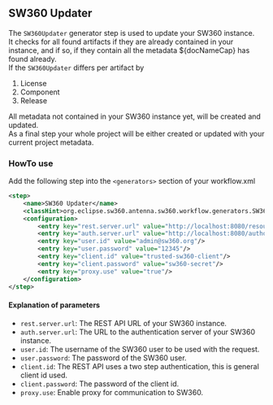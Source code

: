 ## SW360 Updater
The `SW360Updater` generator step is used to update your SW360 instance.   
It checks for all found artifacts if they are already contained in your instance, 
and if so, if they contain all the metadata ${docNameCap} has found already.  
If the `SW360Updater` differs per artifact by 

1. License
2. Component
3. Release

All metadata not contained in your SW360 instance yet, will be created and updated.  
As a final step your whole project will be either created or updated with your current project metadata. 

### HowTo use
Add the following step into the `<generators>` section of your workflow.xml

```xml
<step>
    <name>SW360 Updater</name>
    <classHint>org.eclipse.sw360.antenna.sw360.workflow.generators.SW360Updater</classHint>
    <configuration>
        <entry key="rest.server.url" value="http://localhost:8080/resource/api"/>
        <entry key="auth.server.url" value="http://localhost:8080/authorization/oauth"/>
        <entry key="user.id" value="admin@sw360.org"/>
        <entry key="user.password" value="12345"/>
        <entry key="client.id" value="trusted-sw360-client"/>
        <entry key="client.password" value="sw360-secret"/>
        <entry key="proxy.use" value="true"/>
    </configuration>
</step>
```

#### Explanation of parameters
* `rest.server.url`: The REST API URL of your SW360 instance.
* `auth.server.url`: The URL to the authentication server of your SW360 instance.
* `user.id`: The username of the SW360 user to be used with the request.
* `user.password`: The password of the SW360 user.
* `client.id`: The REST API uses a two step authentication, this is general client id used.
* `client.password`: The password of the client id.
* `proxy.use`: Enable proxy for communication to SW360.
